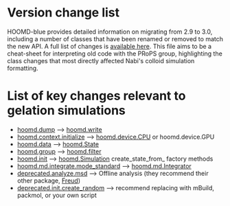 # Version change list

HOOMD-blue provides detailed information on migrating from 2.9 to 3.0, including a number of classes that have been renamed or removed to match the new API. A full list of changes is [available here](https://hoomd-blue.readthedocs.io/en/latest/migrating.html). This file aims to be a cheat-sheet for interpreting old code with the PRoPS group, highlighting the class changes that most directly affected Nabi's colloid simulation formatting.

# List of key changes relevant to gelation simulations
- [hoomd.dump](https://hoomd-blue.readthedocs.io/en/v2.9.7/module-hoomd-dump.html) --> [hoomd.write](https://hoomd-blue.readthedocs.io/en/v3.0.0/module-hoomd-write.html)
- [hoomd.context.initialize](https://hoomd-blue.readthedocs.io/en/v2.9.3/module-hoomd-context.html) --> [hoomd.device.CPU](https://hoomd-blue.readthedocs.io/en/v3.0.0/module-hoomd-device.html) or hoomd.device.GPU 
- [hoomd.data](https://hoomd-blue.readthedocs.io/en/v3.0.0/module-hoomd-data.html) --> [hoomd.State](https://hoomd-blue.readthedocs.io/en/v3.0.0/package-hoomd.html)
- [hoomd.group](https://hoomd-blue.readthedocs.io/en/v2.9.7/module-hoomd-group.html) --> [hoomd.filter](https://hoomd-blue.readthedocs.io/en/v3.0.0/module-hoomd-filter.html)
- [hoomd.init](https://hoomd-blue.readthedocs.io/en/v2.9.7/module-hoomd-init.html) --> [hoomd.Simulation](https://hoomd-blue.readthedocs.io/en/v3.0.0/package-hoomd.html) create_state_from_ factory methods
- [hoomd.md.integrate.mode_standard](https://hoomd-blue.readthedocs.io/en/v2.9.7/module-md-integrate.html) --> [hoomd.md.Integrator](https://hoomd-blue.readthedocs.io/en/v3.0.0/package-md.html)
- [deprecated.analyze.msd](https://hoomd-blue.readthedocs.io/en/v2.9.7/module-deprecated-analyze.html) --> Offline analysis (they recommend their other package, [Freud](https://freud.readthedocs.io/en/latest/))
- [deprecated.init.create_random](https://hoomd-blue.readthedocs.io/en/v2.9.7/module-deprecated-init.html) --> recommend replacing with mBuild, packmol, or your own script

